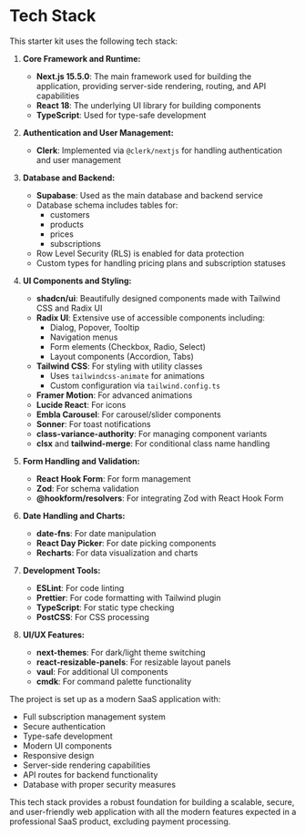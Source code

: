 # Tech Stack

This starter kit uses the following tech stack:

1. **Core Framework and Runtime:**
   - **Next.js 15.5.0**: The main framework used for building the application, providing server-side rendering, routing, and API capabilities
   - **React 18**: The underlying UI library for building components
   - **TypeScript**: Used for type-safe development

2. **Authentication and User Management:**
   - **Clerk**: Implemented via `@clerk/nextjs` for handling authentication and user management

3. **Database and Backend:**
   - **Supabase**: Used as the main database and backend service
   - Database schema includes tables for:
     - customers
     - products
     - prices
     - subscriptions
   - Row Level Security (RLS) is enabled for data protection
   - Custom types for handling pricing plans and subscription statuses

4. **UI Components and Styling:**
   - **shadcn/ui**: Beautifully designed components made with Tailwind CSS and Radix UI
   - **Radix UI**: Extensive use of accessible components including:
     - Dialog, Popover, Tooltip
     - Navigation menus
     - Form elements (Checkbox, Radio, Select)
     - Layout components (Accordion, Tabs)
   - **Tailwind CSS**: For styling with utility classes
     - Uses `tailwindcss-animate` for animations
     - Custom configuration via `tailwind.config.ts`
   - **Framer Motion**: For advanced animations
   - **Lucide React**: For icons
   - **Embla Carousel**: For carousel/slider components
   - **Sonner**: For toast notifications
   - **class-variance-authority**: For managing component variants
   - **clsx** and **tailwind-merge**: For conditional class name handling

5. **Form Handling and Validation:**
   - **React Hook Form**: For form management
   - **Zod**: For schema validation
   - **@hookform/resolvers**: For integrating Zod with React Hook Form

6. **Date Handling and Charts:**
   - **date-fns**: For date manipulation
   - **React Day Picker**: For date picking components
   - **Recharts**: For data visualization and charts

7. **Development Tools:**
   - **ESLint**: For code linting
   - **Prettier**: For code formatting with Tailwind plugin
   - **TypeScript**: For static type checking
   - **PostCSS**: For CSS processing

8. **UI/UX Features:**
   - **next-themes**: For dark/light theme switching
   - **react-resizable-panels**: For resizable layout panels
   - **vaul**: For additional UI components
   - **cmdk**: For command palette functionality

The project is set up as a modern SaaS application with:

- Full subscription management system
- Secure authentication
- Type-safe development
- Modern UI components
- Responsive design
- Server-side rendering capabilities
- API routes for backend functionality
- Database with proper security measures

This tech stack provides a robust foundation for building a scalable, secure, and user-friendly web application with all the modern features expected in a professional SaaS product, excluding payment processing.
